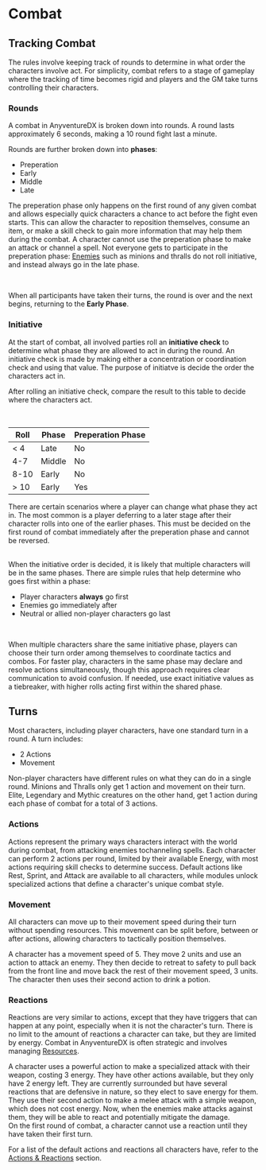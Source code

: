 # Combat


<div class="triangle-line"></div>

## Tracking Combat
The rules involve keeping track of rounds to determine in what order the characters involve act. For simplicity, combat refers to a stage of gameplay where the tracking of time becomes rigid and players and the GM take turns controlling their characters.

### Rounds
A combat in AnyventureDX is broken down into rounds. A round lasts approximately 6 seconds, making a 10 round fight last a minute.

Rounds are further broken down into **phases**:

- Preperation
- Early
- Middle
- Late

The preperation phase only happens on the first round of any given combat and allows especially quick characters a chance to act before the fight even starts. This can allow the character to reposition themselves, consume an item, or make a skill check to gain more information that may help them during the combat. A character cannot use the preperation phase to make an attack or channel a spell. Not everyone gets to participate in the preperation phase: [Enemies](/wiki/enemies) such as minions and thralls do not roll initiative, and instead always go in the late phase. 

<br>

When all participants have taken their turns, the round is over and the next begins, returning to the **Early Phase**. 

### Initiative

At the start of combat, all involved parties roll an **initiative check** to determine what phase they are allowed to act in during the round. An initiative check is made by making either a concentration or coordination check and using that value. The purpose of initiatve is decide the order the characters act in.

After rolling an initiative check, compare the result to this table to decide where the characters act.

<br>

| Roll | Phase | Preperation Phase|
|------|--------|--------|
| < 4 | Late | No |
| 4-7 | Middle | No | 
| 8-10 | Early | No|
| > 10 | Early | Yes|

<div class="note-box">
   There are certain scenarios where a player can change what phase they act in. The most common is a player deferring to a later stage after their character rolls into one of the earlier phases. This must be decided on the first round of combat immediately after the preperation phase and cannot be reversed.
</div>

<br>

When the initiative order is decided, it is likely that multiple characters will be in the same phases. There are simple rules that help determine who goes first within a phase:

- Player characters **always** go first
- Enemies go immediately after
- Neutral or allied non-player characters go last

<br>

When multiple characters share the same initiative phase, players can choose their turn order among themselves to
coordinate tactics and combos. For faster play, characters in the same phase may declare and resolve actions
simultaneously, though this approach requires clear communication to avoid confusion. If needed, use exact
initiative values as a tiebreaker, with higher rolls acting first within the shared phase.


## Turns

Most characters, including player characters, have one standard turn in a round.
A turn includes:
- 2 Actions
- Movement

<div class="note-box">
    Non-player characters have different rules on what they can do in a single round. 
    Minions and Thralls only get 1 action and movement on their turn.
    Elite, Legendary and Mythic creatures on the other hand, get 1 action during each phase of combat for a total of 3 actions.
</div>


### Actions
Actions represent the primary ways characters interact with the world during combat, from attacking enemies tochanneling spells. Each character can perform 2 actions per round, limited by their available Energy, with most
actions requiring skill checks to determine success. Default actions like Rest, Sprint, and Attack are available
to all characters, while modules unlock specialized actions that define a character's unique combat style.


### Movement
All characters can move up to their movement speed during their turn without spending resources. This movement can be split before, between or after actions, allowing characters to tactically position themselves.

<div class="example-box">
A character has a movement speed of 5. They move 2 units and use an action to attack an enemy. They then decide to retreat to safety to pull back from the front line and move back the rest of their movement speed, 3 units. The character then uses their second action to drink a potion.
</div>

<div class="triangle-line"></div>

### Reactions

Reactions are very similar to actions, except that they have triggers that can happen at any point, especially when it is not the character's turn. There is no limit to the amount of reactions a character can take, but they are limited by energy. Combat in AnyventureDX is often strategic and involves managing [Resources](/wiki/resources). 

<div class="example-box">
A character uses a powerful action to make a specialized attack with their weapon, costing 3 energy. They have other actions available, but they only have 2 energy left. They are currently surrounded but have several reactions that are defensive in nature, so they elect to save energy for them. They use their second action to make a melee attack with a simple weapon, which does not cost energy. Now, when the enemies make attacks against them, they will be able to react and potentially mitigate the damage.
</div>


<div class="note-box">
    On the first round of combat, a character cannot use a reaction until they have taken their first turn.
</div>


<div class="triangle-line"></div>

For a list of the default actions and reactions all characters have, refer to the [Actions & Reactions](/wiki/actions_and_reactions) section.

